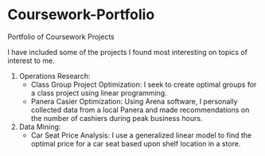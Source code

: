 # Coursework-Portfolio
Portfolio of Coursework Projects

I have included some of the projects I found most interesting on topics of interest to me.

1. Operations Research:
    * Class Group Project Optimization: I seek to create optimal groups for a class project using linear programming.
    * Panera Casier Optimization: Using Arena software, I personally collected data from a local Panera and made recommendations on the number of cashiers during peak business hours.
2. Data Mining:
    * Car Seat Price Analysis: I use a generalized linear model to find the optimal price for a car seat based upon shelf location in a store.

